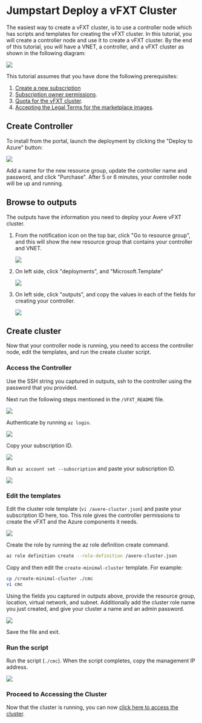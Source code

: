 # Jumpstart Deploy a vFXT Cluster
The easiest way to create a vFXT cluster, is to use a controller node which has scripts and templates for creating the vFXT cluster. In this tutorial, you will create a controller node and use it to create a vFXT cluster.  By the end of this tutorial, you will have a VNET, a controller, and a vFXT cluster as shown in the following diagram:

<img src="images/vfxt_deployment.png">

This tutorial assumes that you have done the following prerequisites:

1. [Create a new subscription](prereqs.md#create-a-new-subscription)
1. [Subscription owner permissions](prereqs.md#subscription-owner-permissions).
1. [Quota for the vFXT cluster](prereqs.md#quota-for-the-vfxt-cluster).
1. [Accepting the Legal Terms for the marketplace images](prereqs.md#accepting-the-legal-terms-for-the-two-marketplace-images).

## Create Controller

To install from the portal, launch the deployment by clicking the "Deploy to Azure" button:

<a href="https://portal.azure.com/#create/Microsoft.Template/uri/https%3A%2F%2Favereimageswestus.blob.core.windows.net%2Fgithubcontent%2Fsrc%2Fvfxt%2Fazuredeploy.json" target="_blank">
<img src="https://raw.githubusercontent.com/Azure/azure-quickstart-templates/master/1-CONTRIBUTION-GUIDE/images/deploytoazure.png"/>
</a>

Add a name for the new resource group, update the controller name and password, and click "Purchase".  After 5 or 6 minutes, your controller node will be up and running.

## Browse to outputs

The outputs have the information you need to deploy your Avere vFXT cluster.

1. From the notification icon on the top bar, click "Go to resource group", and this will show the new resource group that contains your controller and VNET.

   <img src="images/browse_to_resource_group.png">

2. On left side, click "deployments", and "Microsoft.Template"

   <img src="images/deployment_template.png">

3. On left side, click "outputs", and copy the values in each of the fields for creating your controller.

   <img src="images/template_outputs.png">

## Create cluster
Now that your controller node is running, you need to access the controller node, edit the templates, and run the create cluster script. 

### Access the Controller
Use the SSH string you captured in outputs, ssh to the controller using the password that you provided.

Next run the following steps mentioned in the `/VFXT_README` file.

<img src="images/8sshreadme.png">

Authenticate by running `az login`.

<img src="images/9azlogin.png">

Copy your subscription ID.

<img src="images/10subid.png">

Run ```az account set --subscription``` and paste your subscription ID.

<img src="images/11setsub.png">

### Edit the templates
Edit the cluster role template (`vi /avere-cluster.json`) and paste your subscription ID here, too. This role gives the controller permissions to create the vFXT and the Azure components it needs.

<img src="images/12pastesubid.png">

Create the role by running the az role definition create command.
```sh
az role definition create --role-definition /avere-cluster.json
```

Copy and then edit the `create-minimal-cluster` template. For example:
```sh
cp /create-minimal-cluster ./cmc
vi cmc
```

Using the fields you captured in outputs above, provide the resource group, location, virtual network, and subnet.  Additionally add the cluster role name you just created, and give your cluster a name and an admin password.

<img src="images/13edittemplate.png">

Save the file and exit.

### Run the script
Run the script (`./cmc`). When the script completes, copy the management IP address.

<img src="images/14mgmtip.png">

### Proceed to Accessing the Cluster
Now that the cluster is running, you can now [click here to access the cluster](https://github.com/Azure/Avere/blob/master/docs/access_cluster.md).
